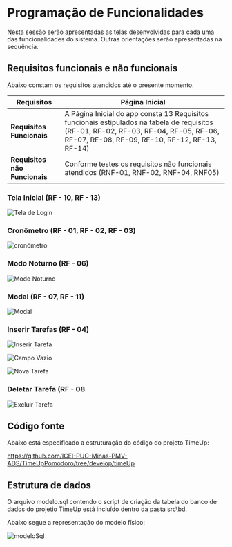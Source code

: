 # Programação de Funcionalidades

Nesta sessão serão apresentadas as telas desenvolvidas para cada uma das funcionalidades do sistema. Outras orientações serão apresentadas na sequência.


## Requisitos funcionais e não funcionais

Abaixo constam os requisitos atendidos até o presente momento.

| **Requisitos** | Página Inicial |
| ------------------- |------------------------------------------------------------------------------------------------------------------------------------------------------------------------------------------------------------------------------------------------------------------------|
| **Requisitos Funcionais** | A Página Inicial do app consta 13 Requisitos funcionais estipulados na tabela de requisitos (RF-01, RF-02, RF-03, RF-04, RF-05, RF-06, RF-07, RF-08, RF-09, RF-10, RF-12, RF-13, RF-14)
| **Requisitos não Funcionais** | Conforme testes os requisitos não funcionais atendidos (RNF-01, RNF-02, RNF-04, RNF05)  |

### Tela Inicial (RF - 10, RF - 13)

![Tela de Login](https://user-images.githubusercontent.com/90660755/204154120-33adc286-0a12-4eb5-bf65-060265343ab4.png)

### Cronômetro (RF - 01, RF - 02, RF - 03)

![cronômetro](https://user-images.githubusercontent.com/90660755/204154049-cfdb3072-064b-4c5b-adad-8829d9170b28.png)

### Modo Noturno (RF - 06)

![Modo Noturno](https://user-images.githubusercontent.com/90660755/204154232-2def0951-4ad0-40da-b635-a41898dfff9f.png)

### Modal (RF - 07, RF - 11)

![Modal](https://user-images.githubusercontent.com/90660755/204154393-28e20993-9c3e-4fb8-a0c9-a0e5657a490e.png)

### Inserir Tarefas (RF - 04)

![Inserir Tarefa](https://user-images.githubusercontent.com/90660755/204154626-f7488b96-98a4-4f03-8d4d-6043c0bb79b3.png)

![Campo Vazio](https://user-images.githubusercontent.com/90660755/204154881-8d3a4eb8-773f-4e14-92e3-ad5f53ee3bbc.png)

![Nova Tarefa](https://user-images.githubusercontent.com/90660755/204154891-13d601c8-6095-46ff-af67-ce40ff5b346e.png)

### Deletar Tarefa (RF - 08

![Excluir Tarefa](https://user-images.githubusercontent.com/90660755/204154773-3db3b82a-a452-4335-b587-5e443b367e69.png)



## Código fonte

Abaixo está especificado a estruturação do código do projeto TimeUp:

https://github.com/ICEI-PUC-Minas-PMV-ADS/TimeUpPomodoro/tree/develop/timeUp


## Estrutura de dados

O arquivo modelo.sql contendo o script de criação da tabela do banco de dados do projetio TimeUp está incluído dentro da pasta src\bd.

Abaixo segue a representação do modelo físico:

![modeloSql](https://user-images.githubusercontent.com/90660755/198892611-ac024c9e-251a-444f-9e2f-dcb5273fdf83.png)
